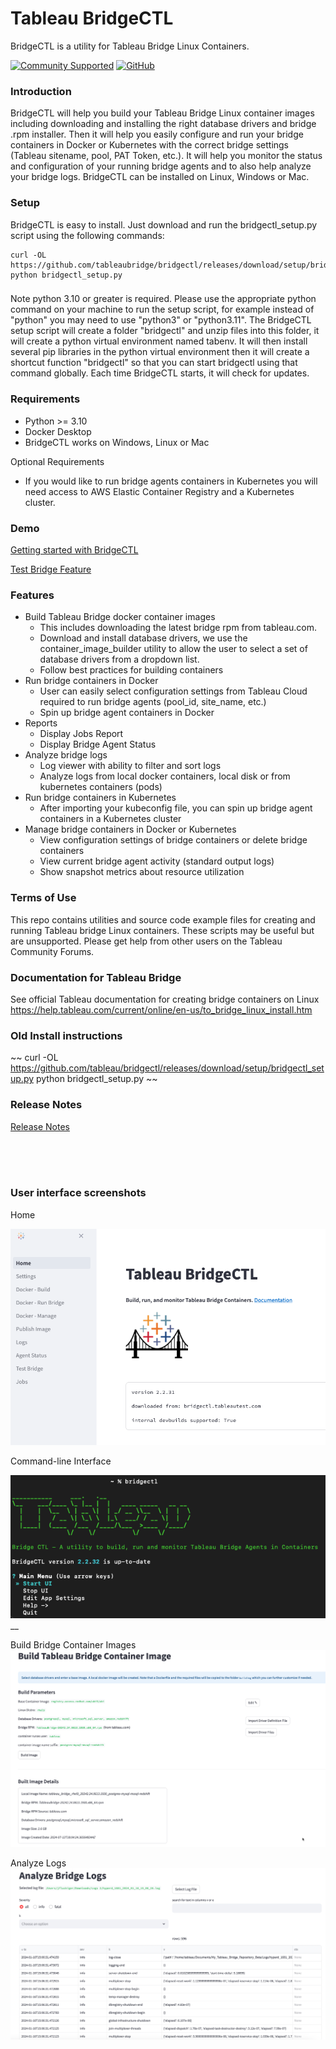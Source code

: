 
# Tableau BridgeCTL
BridgeCTL is a utility for Tableau Bridge Linux Containers.

[![Community Supported](https://img.shields.io/badge/Support%20Level-Community%20Supported-457387.svg)](https://www.tableau.com/support-levels-it-and-developer-tools)
[![GitHub](https://img.shields.io/badge/license-MIT-brightgreen.svg)](https://raw.githubusercontent.com/Tableau/TabPy/master/LICENSE)

### Introduction
BridgeCTL will help you build your Tableau Bridge Linux container images including downloading and 
installing the right database drivers and bridge .rpm installer. Then it will help you easily configure and 
run your bridge containers in Docker or Kubernetes with the correct bridge settings (Tableau sitename, pool, PAT Token, etc.). 
It will help you monitor the status and configuration of your running bridge agents and to also help analyze your bridge logs. 
BridgeCTL can be installed on Linux, Windows or Mac.

### Setup
BridgeCTL is easy to install. Just download and run the bridgectl_setup.py script using the following commands:

```
curl -OL https://github.com/tableaubridge/bridgectl/releases/download/setup/bridgectl_setup.py
python bridgectl_setup.py
```

### 
Note python 3.10 or greater is required. Please use the appropriate python command on your machine to run the setup script, for example instead of "python" you may need to use "python3" or "python3.11". 
The BridgeCTL setup script will create a folder "bridgectl" and unzip files into this folder, it will create a python virtual environment named tabenv. 
It will then install several pip libraries in the python virtual environment then it will create a shortcut function "bridgectl" so that you can start bridgectl using that command globally. 
Each time BridgeCTL starts, it will check for updates.

### Requirements
- Python >= 3.10
- Docker Desktop
- BridgeCTL works on Windows, Linux or Mac

Optional Requirements
- If you would like to run bridge agents containers in Kubernetes you will need access to AWS Elastic Container Registry and a Kubernetes cluster.

### Demo
[Getting started with BridgeCTL](https://www.youtube.com/watch?v=n_jMKC9t6hw)

[Test Bridge Feature](https://youtu.be/sksYcqdAG0o)

### Features
- Build Tableau Bridge docker container images
  - This includes downloading the latest bridge rpm from tableau.com.
  - Download and install database drivers, we use the container_image_builder utility to allow the user to select a set of database drivers from a dropdown list.
  - Follow best practices for building containers
- Run bridge containers in Docker
  - User can easily select configuration settings from Tableau Cloud required to run bridge agents (pool_id, site_name, etc.)
  - Spin up bridge agent containers in Docker
- Reports
  - Display Jobs Report
  - Display Bridge Agent Status
- Analyze bridge logs
  - Log viewer with ability to filter and sort logs
  - Analyze logs from local docker containers, local disk or from kubernetes containers (pods)
- Run bridge containers in Kubernetes
  - After importing your kubeconfig file, you can spin up bridge agent containers in a Kubernetes cluster
- Manage bridge containers in Docker or Kubernetes
  - View configuration settings of bridge containers or delete bridge containers
  - View current bridge agent activity (standard output logs)
  - Show snapshot metrics about resource utilization

### Terms of Use
This repo contains utilities and source code example files for creating and running Tableau bridge Linux containers. These scripts may be useful but are unsupported. Please get help from other users on the Tableau Community Forums.

### Documentation for Tableau Bridge
See official Tableau documentation for creating bridge containers on Linux
https://help.tableau.com/current/online/en-us/to_bridge_linux_install.htm

### Old Install instructions
~~
curl -OL https://github.com/tableau/bridgectl/releases/download/setup/bridgectl_setup.py
python bridgectl_setup.py
~~

### Release Notes
[Release Notes](RELEASE_NOTES.md)

<br><br><br>
### User interface screenshots
Home

![Home](assets/home3.png)

Command-line Interface

![CLI](assets/cli2.png)__

Build Bridge Container Images
![Build](assets/build.png)

Analyze Logs
![BridgeCTL Logs](assets/logs.png)

